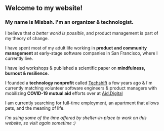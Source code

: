 ## Welcome to my website!

### My name is Misbah. I'm an organizer & technologist. 

I believe that _a better world is possible_, and product management is part of my theory of change.

I have spent most of my adult life working in **product and community management** at early-stage software companies in 
San Francisco, where I currently live. 

I have led workshops & published a scientific paper on **mindfulness, burnout & resilience.** 

I founded a **technology nonprofit** called [Techshift](techshift.org) a few years ago & I'm currently matching volunteer software engineers & product managers with mobilizing **COVID-19 mutual aid** efforts over at [Aid.Digital](www.aid.digital) 

I am currently searching for full-time employment, an apartment that allows pets, and the meaning of life.

_I'm using some of the time offered by shelter-in-place to work on this website, so visit again sometime :)_ 

